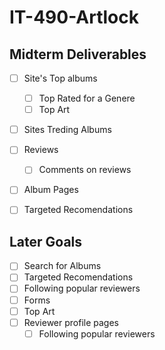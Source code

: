 # IT-490-Artlock

## Midterm Deliverables

- [ ] Site's Top albums
  - [ ] Top Rated for a Genere
   - [ ] Top Art
- [ ] Sites Treding Albums
- [ ] Reviews
  - [ ] Comments on reviews

- [ ] Album Pages
- [ ] Targeted Recomendations

 
 ## Later Goals
- [ ] Search for Albums
- [ ] Targeted Recomendations
- [ ] Following popular reviewers
- [ ] Forms
- [ ] Top Art  
- [ ] Reviewer profile pages
  - [ ] Following popular reviewers
